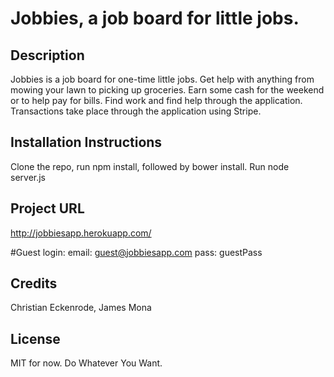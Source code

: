 **Jobbies**, a job board for little jobs.
=======

Description
-----------
Jobbies is a job board for one-time little jobs. Get help with anything from mowing your lawn to picking up groceries. Earn some cash for the weekend or to help pay for bills. Find work and find help through the application. Transactions take place through the application using Stripe.

Installation Instructions
-------------------------
Clone the repo, run npm install, followed by bower install. Run node server.js

Project URL
-----------
http://jobbiesapp.herokuapp.com/

#Guest login:
email: guest@jobbiesapp.com
pass: guestPass

Credits
-------
Christian Eckenrode, James Mona

License 
-------
MIT for now. Do Whatever You Want.
